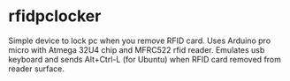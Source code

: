 # rfidpclocker
Simple device to lock pc when you remove RFID card.
Uses Arduino pro micro with Atmega 32U4 chip and MFRC522 rfid reader.
Emulates usb keyboard and sends Alt+Ctrl-L (for Ubuntu) when RFID card removed from reader surface.

